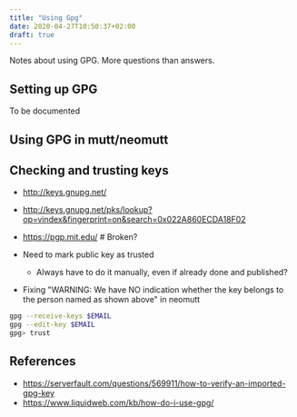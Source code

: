 ```yaml
---
title: "Using Gpg"
date: 2020-04-27T10:50:37+02:00
draft: true
---
```


Notes about using GPG. More questions than answers.

## Setting up GPG

To be documented

## Using GPG in mutt/neomutt

## Checking and trusting keys

- http://keys.gnupg.net/
- http://keys.gnupg.net/pks/lookup?op=vindex&fingerprint=on&search=0x022A860ECDA18F02
- https://pgp.mit.edu/ # Broken?

- Need to mark public key as trusted
  - Always have to do it manually, even if already done and published?
- Fixing "WARNING: We have NO indication whether the key belongs to the person named as shown above" in neomutt

```sh
gpg --receive-keys $EMAIL
gpg --edit-key $EMAIL
gpg> trust
```

## References

- https://serverfault.com/questions/569911/how-to-verify-an-imported-gpg-key
- https://www.liquidweb.com/kb/how-do-i-use-gpg/
